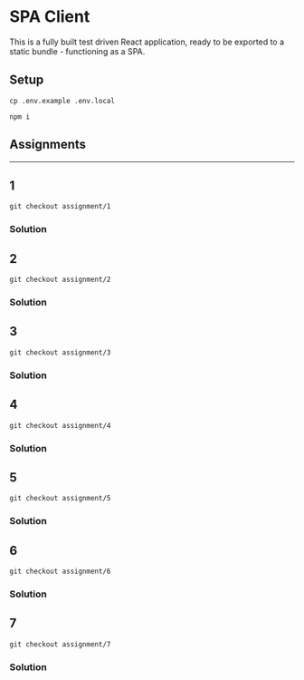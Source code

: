 # SPA Client

This is a fully built test driven React application, ready to be exported to a static bundle - functioning as a SPA.

## Setup

```shell
cp .env.example .env.local

npm i
```

## Assignments

---

## 1

`git checkout assignment/1`

### Solution

## 2

`git checkout assignment/2`

### Solution

## 3

`git checkout assignment/3`

### Solution

## 4

`git checkout assignment/4`

### Solution

## 5

`git checkout assignment/5`

### Solution

## 6

`git checkout assignment/6`

### Solution

## 7

`git checkout assignment/7`

### Solution
